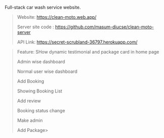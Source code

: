 Full-stack car wash service website.
> Website: https://clean-moto.web.app/
> 
> Server site code : https://github.com/masum-diucse/clean-moto-server
> 
>API Link: https://secret-scrubland-36797.herokuapp.com/
 

> Feature:
> SHow dynamic testimonial and package card in home page
> 
> Admin wise dashboard
> 
> Normal user wise dashboard
> 
> Add Booking
> 
> Showing Booking List
> 
> Add review
> 
> Booking status change
> 
> Make admin
> 
> Add Package> 
